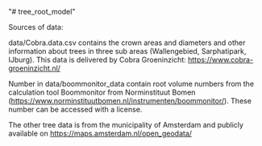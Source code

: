 "# tree_root_model" 

Sources of data: 

data/Cobra.data.csv contains the crown areas and diameters and other information about trees in three sub areas (Wallengebied, Sarphatipark, IJburg). This data is delivered by Cobra Groeninzicht: https://www.cobra-groeninzicht.nl/

Number in data/boommonitor_data contain root volume numbers from the calculation tool Boommonitor from Norminstituut Bomen (https://www.norminstituutbomen.nl/instrumenten/boommonitor/). These number can be accessed with a license. 

The other tree data is from the municipality of Amsterdam and publicly available on https://maps.amsterdam.nl/open_geodata/
